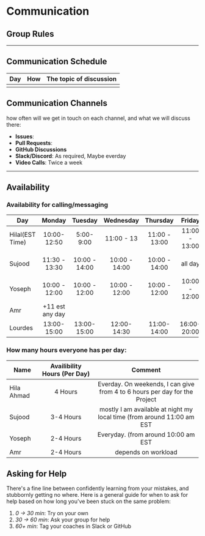 <!--
    this template is for inspiration, feel free to change it however you like!

    Careful! be sure to protect your privacy when filling out this document
        everything you write here will be public
        so share only what you are comfortable sharing online
        you can share the rest in confidence with you group by another channel
-->

# Communication

## Group Rules

<!-- any general rules you'd like to set for your group? -->

---

## Communication Schedule

| Day | How | The topic of discussion |
| --- | :-: | ----------------------- |
|    |     |                         |

## Communication Channels

how often will we get in touch on each channel, and what we will discuss there:

- **Issues**:
- **Pull Requests**:
- **GitHub Discussions**
- **Slack/Discord**: As required, Maybe everday
- **Video Calls**: Twice a week 

---

## Availability

### Availability for calling/messaging

| Day    | Monday  | Tuesday | Wednesday | Thursday | Friday  | Saturday | Sunday  |
| ------ | :-----: | :-----: | :-------: | :------: | :-----: | :------: | :-----: |
| Hilal(EST Time)  | 10:00- 12:50 | 5:00-9:00 |11:00 - 13 |11:00 - 13:00 | 11:00 - 13:00 | 5:00-11:00| 5:00-11:00 |
| Sujood | 11:30 - 13:30 | 10:00 - 14:00 | 10:00 - 14:00 | 10:00 - 14:00 | all day | all day except 10-12| 10:00 - 14:00|
| Yoseph | 10:00 - 12:00 | 10:00 - 12:00 | 10:00 - 12:00 | 10:00 - 12:00 | 10:00 - 12:00 | 10:00 - 12:00 | 8:00 - 12:00 | 
| Amr | +11 est any day
|Lourdes|13:00-15:00|13:00-15:00|12:00-14:30|11:00-14:00|16:00-20:00|not availaible|06:30-09:30|
### How many hours everyone has per day:

| Name    | Availibility Hours (Per Day) |Comment |
| ------ | :-----: | :-----: |
| Hila Ahmad | 4 Hours | Everday. On weekends, I can give from 4 to 6 hours per day for the Project |
| Sujood | 3-4 Hours | mostly I am available at night my local time (from around 11:00 am EST |
| Yoseph | 2-4 Hours | Everyday. (from around 10:00 am EST |
| Amr | 2-4 Hours | depends on workload |Lourdes|2-4 Hours|Everyday.(from around 11:00 am Est|On weekends,I am availaible only sunday.


## Asking for Help

There's a fine line between confidently learning from your mistakes, and
stubbornly getting no where. Here is a general guide for when to ask for help
based on how long you've been stuck on the same problem:

1. _0 -> 30 min_: Try on your own
2. _30 -> 60 min_: Ask your group for help
3. _60+ min_: Tag your coaches in Slack or GitHub
